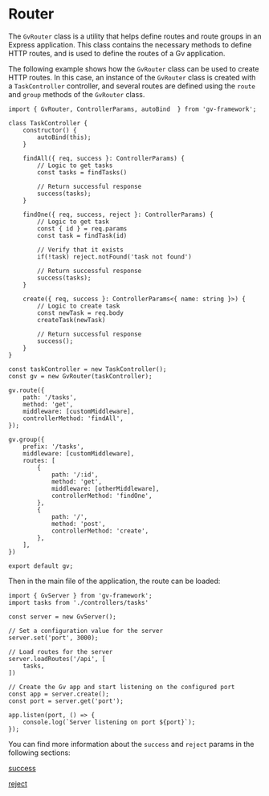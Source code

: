# Router

The `GvRouter` class is a utility that helps define routes and route groups in an Express application. This class contains the necessary methods to define HTTP routes, and is used to define the routes of a Gv application.

The following example shows how the `GvRouter` class can be used to create HTTP routes. In this case, an instance of the `GvRouter` class is created with a `TaskController` controller, and several routes are defined using the `route` and `group` methods of the `GvRouter` class.

```tsx
import { GvRouter, ControllerParams, autoBind  } from 'gv-framework';

class TaskController {
	constructor() {
		autoBind(this);
	}

	findAll({ req, success }: ControllerParams) {
		// Logic to get tasks
		const tasks = findTasks()

		// Return successful response
		success(tasks);
	}

	findOne({ req, success, reject }: ControllerParams) {
		// Logic to get task
		const { id } = req.params
		const task = findTask(id)

		// Verify that it exists
		if(!task) reject.notFound('task not found')

		// Return successful response
		success(tasks);
	}

	create({ req, success }: ControllerParams<{ name: string }>) {
		// Logic to create task
		const newTask = req.body
		createTask(newTask)

		// Return successful response
    	success();
	}
}

const taskController = new TaskController();
const gv = new GvRouter(taskController);

gv.route({
	path: '/tasks',
	method: 'get',
	middleware: [customMiddleware],
	controllerMethod: 'findAll',
});

gv.group({
	prefix: '/tasks',
	middleware: [customMiddleware],
	routes: [
	    {
			path: '/:id',
			method: 'get',
			middleware: [otherMiddleware],
			controllerMethod: 'findOne',
	    },
	    {
			path: '/',
			method: 'post',
			controllerMethod: 'create',
		},
	],
})

export default gv;

```

Then in the main file of the application, the route can be loaded:

```tsx
import { GvServer } from 'gv-framework';
import tasks from './controllers/tasks'

const server = new GvServer();

// Set a configuration value for the server
server.set('port', 3000);

// Load routes for the server
server.loadRoutes('/api', [
	tasks,
])

// Create the Gv app and start listening on the configured port
const app = server.create();
const port = server.get('port');

app.listen(port, () => {
	console.log(`Server listening on port ${port}`);
});

```

You can find more information about the `success` and `reject` params in the following sections:

[success](router/success.md)

[reject](router/reject.md)